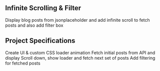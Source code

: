 ## Infinite Scrolling & Filter

Display blog posts from jsonplaceholder and add infinite scroll to fetch posts and also add filter box

## Project Specifications

Create UI & custom CSS loader animation
Fetch initial posts from API and display
Scroll down, show loader and fetch next set of posts
Add filtering for fetched posts
